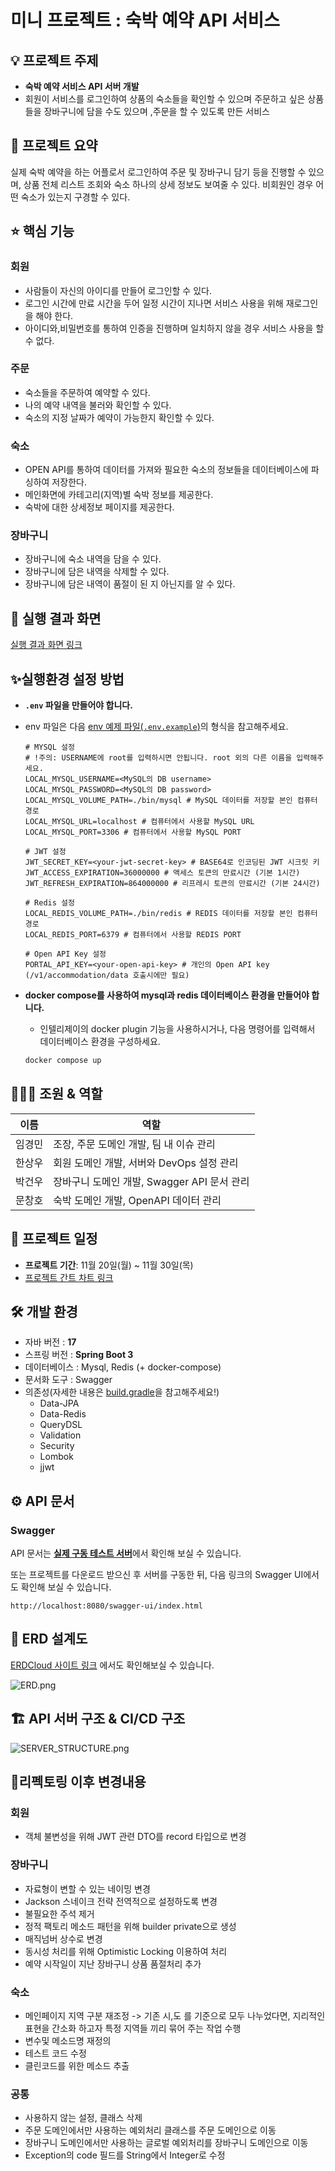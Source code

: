 # 미니 프로젝트 : 숙박 예약 API 서비스

## 💡 프로젝트 주제

- **숙박 예약 서비스 API 서버 개발**
- 회원이 서비스를 로그인하여 상품의 숙소들을 확인할 수 있으며 주문하고 싶은 상품들을 장바구니에 담을 수도 있으며 ,주문을 할 수 있도록 만든 서비스

## 📝 프로젝트 요약

실제 숙박 예약을 하는 어플로서 로그인하여 주문 및 장바구니 담기 등을 진행할 수 있으며, 상품 전체 리스트 조회와 숙소 하나의 상세 정보도 보여줄 수 있다.
비회원인 경우 어떤 숙소가 있는지 구경할 수 있다.

## ⭐️ 핵심 기능

### 회원

- 사람들이 자신의 아이디를 만들어 로그인할 수 있다.
- 로그인 시간에 만료 시간을 두어 일정 시간이 지나면 서비스 사용을 위해 재로그인을 해야 한다.
- 아이디와,비밀번호를 통하여 인증을 진행하며 일치하지 않을 경우 서비스 사용을 할 수 없다.

### 주문

- 숙소들을 주문하여 예약할 수 있다.
- 나의 예약 내역을 불러와 확인할 수 있다.
- 숙소의 지정 날짜가 예약이 가능한지 확인할 수 있다.

### 숙소

- OPEN API를 통하여 데이터를 가져와 필요한 숙소의 정보들을 데이터베이스에 파싱하여 저장한다.
- 메인화면에 카테고리(지역)별 숙박 정보를 제공한다.
- 숙박에 대한 상세정보 페이지를 제공한다.

### 장바구니

- 장바구니에 숙소 내역을 담을 수 있다.
- 장바구니에 담은 내역을 삭제할 수 있다.
- 장바구니에 담은 내역이 품절이 된 지 아닌지를 알 수 있다.

## 🎢 실행 결과 화면

[실행 결과 화면 링크](/docs/RUNNING_SCREEN.md)

## ✨실행환경 설정 방법

- **`.env` 파일을 만들어야 합니다.**
- env 파일은 다음 [env 예제 파일(`.env.example`)](/.env.example)의 형식을 참고해주세요.

  ```properties
  # MYSQL 설정
  # !주의: USERNAME에 root를 입력하시면 안됩니다. root 외의 다른 이름을 입력해주세요.
  LOCAL_MYSQL_USERNAME=<MySQL의 DB username> 
  LOCAL_MYSQL_PASSWORD=<MySQL의 DB password>
  LOCAL_MYSQL_VOLUME_PATH=./bin/mysql # MySQL 데이터를 저장할 본인 컴퓨터 경로
  LOCAL_MYSQL_URL=localhost # 컴퓨터에서 사용할 MySQL URL
  LOCAL_MYSQL_PORT=3306 # 컴퓨터에서 사용할 MySQL PORT

  # JWT 설정
  JWT_SECRET_KEY=<your-jwt-secret-key> # BASE64로 인코딩된 JWT 시크릿 키
  JWT_ACCESS_EXPIRATION=36000000 # 액세스 토큰의 만료시간 (기본 1시간)
  JWT_REFRESH_EXPIRATION=864000000 # 리프레시 토큰의 만료시간 (기본 24시간)

  # Redis 설정
  LOCAL_REDIS_VOLUME_PATH=./bin/redis # REDIS 데이터를 저장할 본인 컴퓨터 경로
  LOCAL_REDIS_PORT=6379 # 컴퓨터에서 사용할 REDIS PORT

  # Open API Key 설정
  PORTAL_API_KEY=<your-open-api-key> # 개인의 Open API key (/v1/accommodation/data 호출시에만 필요)
  ```
  
- **docker compose를 사용하여 mysql과 redis 데이터베이스 환경을 만들어야 합니다.**
    - 인텔리제이의 docker plugin 기능을 사용하시거나, 다음 명령어를 입력해서 데이터베이스 환경을 구성하세요.
  
  ```bash
  docker compose up
  ```

## 🧑‍🤝‍🧑 조원 & 역할

| 이름  | 역할                             |
|-----|--------------------------------|
| 임경민 | 조장, 주문 도메인 개발, 팀 내 이슈 관리       |
| 한상우 | 회원 도메인 개발, 서버와 DevOps 설정 관리    |
| 박건우 | 장바구니 도메인 개발, Swagger API 문서 관리 |
| 문창호 | 숙박 도메인 개발, OpenAPI 데이터 관리      |

## 🚀 프로젝트 일정

- **프로젝트 기간**: 11월 20일(월) ~ 11월 30일(목)
- [프로젝트 간트 차트 링크](https://github.com/orgs/FAST-gamsungcoding/projects/1/views/2?query=is%3Aopen+sort%3Aupdated-desc)

## 🛠️ 개발 환경

- 자바 버전 : **17**
- 스프링 버전 : **Spring Boot 3**
- 데이터베이스 : Mysql, Redis (+ docker-compose)
- 문서화 도구 : Swagger
- 의존성(자세한 내용은 [build.gradle](./build.gradle)을 참고해주세요!)
    - Data-JPA
    - Data-Redis
    - QueryDSL
    - Validation
    - Security
    - Lombok
    - jjwt

## ⚙ API 문서

### Swagger

API 문서는 [**실제 구동 테스트 서버**](http://api.gamsung.xyz/swagger-ui/index.html)에서 확인해 보실 수 있습니다.

또는 프로젝트를 다운로드 받으신 후 서버를 구동한 뒤, 다음 링크의 Swagger UI에서도 확인해 보실 수 있습니다.

```
http://localhost:8080/swagger-ui/index.html
```

## 📐 ERD 설계도

[ERDCloud 사이트 링크](https://www.erdcloud.com/d/jvAPuL7Xrpk3Cnysf) 에서도 확인해보실 수 있습니다.

![ERD.png](./docs/images/ERD.png)

## 🏗 API 서버 구조 & CI/CD 구조

![SERVER_STRUCTURE.png](./docs/images/SERVER_STRUCTURE.png)

## 🔨리펙토링 이후 변경내용

### 회원
- 객체 불변성을 위해 JWT 관련 DTO를 record 타입으로 변경

### 장바구니
- 자료형이 변할 수 있는 네이밍 변경
- Jackson 스네이크 전략 전역적으로 설정하도록 변경
- 불필요한 주석 제거
- 정적 팩토리 메소드 패턴을 위해 builder private으로 생성
- 매직넘버 상수로 변경
- 동시성 처리를 위해 Optimistic Locking 이용하여 처리
- 예약 시작일이 지난 장바구니 상품 품절처리 추가

### 숙소
- 메인페이지 지역 구분 재조정
  -> 기존 시,도 를 기준으로 모두 나누었다면, 지리적인 표현을 간소화 하고자 특정 지역들 끼리 묶어 주는 작업 수행
- 변수및 메소드명 재정의
- 테스트 코드 수정
- 클린코드를 위한 메소드 추출

### 공통
- 사용하지 않는 설정, 클래스 삭제
- 주문 도메인에서만 사용하는 예외처리 클래스를 주문 도메인으로 이동
- 장바구니 도메인에서만 사용하는 글로벌 예외처리를 장바구니 도메인으로 이동
- Exception의 code 필드를 String에서 Integer로 수정
